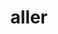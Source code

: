 ---
title: "aller"
alias: 
type: verb
meaning: to go
tags:
 - french
 - vocab
 - verb
 - irregular
created: 2023.01.08 12:34
created_by: Ádám
---